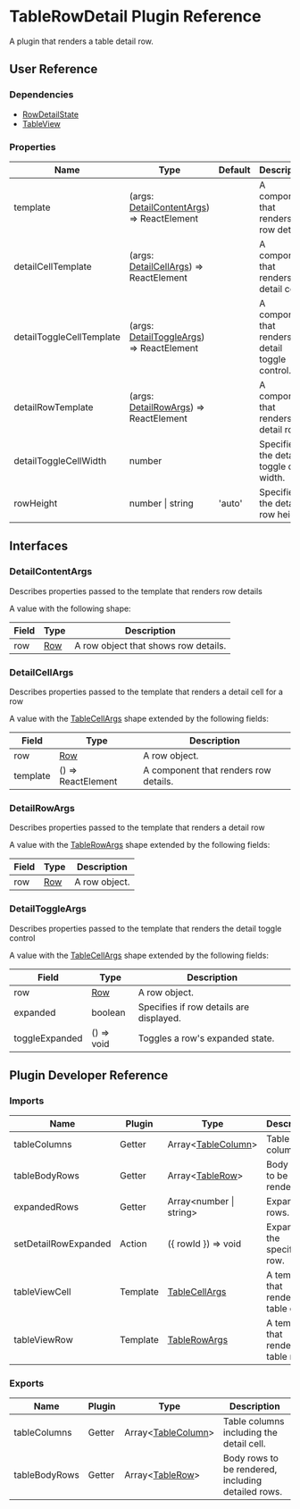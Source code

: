 # TableRowDetail Plugin Reference

A plugin that renders a table detail row.

## User Reference

### Dependencies

- [RowDetailState](row-detail-state.md)
- [TableView](table-view.md)

### Properties

Name | Type | Default | Description
-----|------|---------|------------
template | (args: [DetailContentArgs](#detail-content-args)) => ReactElement | | A component that renders row details.
detailCellTemplate | (args: [DetailCellArgs](#detail-cell-args)) => ReactElement | | A component that renders a detail cell.
detailToggleCellTemplate | (args: [DetailToggleArgs](#detail-toggle-args)) => ReactElement | | A component that renders the detail toggle control.
detailRowTemplate | (args: [DetailRowArgs](#detail-row-args)) => ReactElement | | A component that renders a detail row.
detailToggleCellWidth | number | | Specifies the detail toggle cell width.
rowHeight | number &#124; string | 'auto' | Specifies the detail row height.

## Interfaces

### <a name="detail-content-args"></a>DetailContentArgs

Describes properties passed to the template that renders row details

A value with the following shape:

Field | Type | Description
------|------|------------
row | [Row](grid.md#row) | A row object that shows row details.

### <a name="detail-cell-args"></a>DetailCellArgs

Describes properties passed to the template that renders a detail cell for a row

A value with the [TableCellArgs](table-view.md#table-cell-args) shape extended by the following fields:

Field | Type | Description
------|------|------------
row | [Row](grid.md#row) | A row object.
template | () => ReactElement | A component that renders row details.

### <a name="detail-row-args"></a>DetailRowArgs

Describes properties passed to the template that renders a detail row

A value with the [TableRowArgs](table-view.md#table-row-args) shape extended by the following fields:

Field | Type | Description
------|------|------------
row | [Row](grid.md#row) | A row object.

### <a name="detail-toggle-args"></a>DetailToggleArgs

Describes properties passed to the template that renders the detail toggle control

A value with the [TableCellArgs](table-view.md#table-cell-args) shape extended by the following fields:

Field | Type | Description
------|------|------------
row | [Row](grid.md#row) | A row object.
expanded | boolean | Specifies if row details are displayed.
toggleExpanded | () => void | Toggles a row's expanded state.

## Plugin Developer Reference

### Imports

Name | Plugin | Type | Description
-----|--------|------|------------
tableColumns | Getter | Array&lt;[TableColumn](table-view.md#table-column)&gt; | Table columns.
tableBodyRows | Getter | Array&lt;[TableRow](table-view.md#table-row)&gt; | Body rows to be rendered.
expandedRows | Getter | Array&lt;number &#124; string&gt; | Expanded rows.
setDetailRowExpanded | Action | ({ rowId }) => void | Expands the specified row.
tableViewCell | Template | [TableCellArgs](table-view.md#table-cell-args) | A template that renders a table cell.
tableViewRow | Template | [TableRowArgs](table-view.md#table-row-args) | A template that renders a table row.

### Exports

Name | Plugin | Type | Description
-----|--------|------|------------
tableColumns | Getter | Array&lt;[TableColumn](table-view.md#table-column)&gt; | Table columns including the detail cell.
tableBodyRows | Getter | Array&lt;[TableRow](table-view.md#table-row)&gt; | Body rows to be rendered, including detailed rows.
